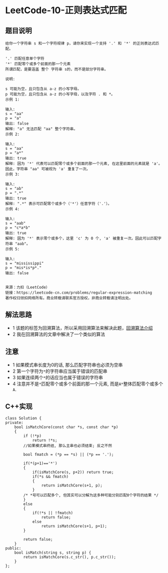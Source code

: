 # LeetCode-10-正则表达式匹配

## 题目说明
```
给你一个字符串 s 和一个字符规律 p，请你来实现一个支持 '.' 和 '*' 的正则表达式匹配。

'.' 匹配任意单个字符
'*' 匹配零个或多个前面的那一个元素
所谓匹配，是要涵盖 整个 字符串 s的，而不是部分字符串。

说明:

s 可能为空，且只包含从 a-z 的小写字母。
p 可能为空，且只包含从 a-z 的小写字母，以及字符 . 和 *。
示例 1:

输入:
s = "aa"
p = "a"
输出: false
解释: "a" 无法匹配 "aa" 整个字符串。
示例 2:

输入:
s = "aa"
p = "a*"
输出: true
解释: 因为 '*' 代表可以匹配零个或多个前面的那一个元素, 在这里前面的元素就是 'a'。因此，字符串 "aa" 可被视为 'a' 重复了一次。
示例 3:

输入:
s = "ab"
p = ".*"
输出: true
解释: ".*" 表示可匹配零个或多个（'*'）任意字符（'.'）。
示例 4:

输入:
s = "aab"
p = "c*a*b"
输出: true
解释: 因为 '*' 表示零个或多个，这里 'c' 为 0 个, 'a' 被重复一次。因此可以匹配字符串 "aab"。
示例 5:

输入:
s = "mississippi"
p = "mis*is*p*."
输出: false


来源：力扣（LeetCode）
链接：https://leetcode-cn.com/problems/regular-expression-matching
著作权归领扣网络所有。商业转载请联系官方授权，非商业转载请注明出处。
```

## 解法思路

* 1 该题的标签为回溯算法，所以采用回溯算法来解决此题，[回溯算法介绍](https://www.jianshu.com/p/8dd10253714e)
* 2 我在回溯算法的文章中解决了一个类似的算法

## 注意
* 1 如果模式串长度为0的话, 那么匹配字符串也必须为空串
* 2 第一个字符为`*`的字符串应当属于错误的匹配串
* 3 如果连续两个`*`的话应当也属于错误的字符串
* 4 注意并不是`*`匹配零个或多个前面的那一个元素, 而是`A*`整体匹配零个或多个`A`.

## C++实现
```
class Solution {
private:
    bool isMatchCore(const char *s, const char *p)
    {
    	if (!*p)
        	return !*s;
        //如果模式串终结, 那么主串也必须结束; 反之不然

        bool fmatch = (*p == *s) || (*p == '.');

    	if(*(p+1)=='*')
    	{
            if(isMatchCore(s, p+2)) return true;
    		if(*s && fmatch) 
    		{
                return isMatchCore(s+1, p);
    		}
    	/* *号可以匹配多个, 但其实可以分解为这多种可能分别匹配0个字符的结果 */
    	}
    	else
    	{
    		if(!*s || !fmatch)	
    			return false;
    		else
    			return isMatchCore(s+1, p+1);
    	}

        return false;
    }
public:
    bool isMatch(string s, string p) {
        return isMatchCore(s.c_str(), p.c_str());
    }
};
```